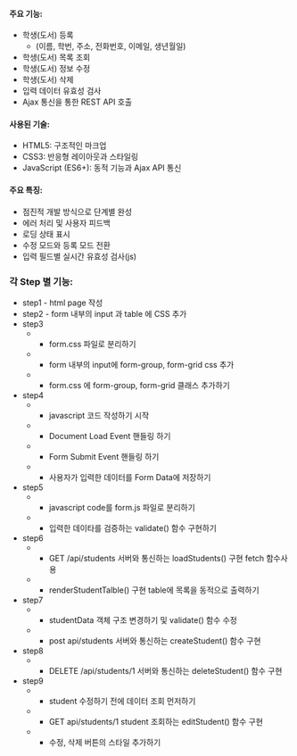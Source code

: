 #### 주요 기능:
* 학생(도서) 등록 
    - (이름, 학번, 주소, 전화번호, 이메일, 생년월일)
* 학생(도서) 목록 조회
* 학생(도서) 정보 수정
* 학생(도서) 삭제
* 입력 데이터 유효성 검사
* Ajax 통신을 통한 REST API 호출

#### 사용된 기술:
* HTML5: 구조적인 마크업
* CSS3: 반응형 레이아웃과 스타일링
* JavaScript (ES6+): 동적 기능과 Ajax API 통신

#### 주요 특징:
* 점진적 개발 방식으로 단계별 완성
* 에러 처리 및 사용자 피드백
* 로딩 상태 표시
* 수정 모드와 등록 모드 전환
* 입력 필드별 실시간 유효성 검사(js)

### 각 Step 별 기능:
* step1 - html page 작성
* step2 - form 내부의 input 과 table 에 CSS 추가
* step3 
    * - form.css 파일로 분리하기
    * - form 내부의 input에 form-group, form-grid css 추가
    * - form.css 에 form-group, form-grid 클래스 추가하기
* step4
    * - javascript 코드 작성하기 시작
    * - Document Load Event 핸들링 하기
    * - Form Submit Event 핸들링 하기    
    * - 사용자가 입력한 데이터를 Form Data에 저장하기
* step5
    * - javascript code를  form.js 파일로 분리하기
    * - 입력한 데이타를 검증하는 validate() 함수 구현하기
* step6
    * - GET /api/students 서버와 통신하는 loadStudents() 구현 fetch 함수사용
    * - renderStudentTalble() 구현 table에 목록을 동적으로 출력하기
* step7
    * - studentData 객체 구조 변경하기 및 validate() 함수 수정
    * - post api/students 서버와 통신하는 createStudent() 함수 구현
* step8
    * - DELETE /api/students/1 서버와 통신하는 deleteStudent() 함수 구현
* step9
    * - student 수정하기 전에 데이터 조회 먼저하기
    * - GET api/students/1 student 조회하는 editStudent() 함수 구현
    * - 수정, 삭제 버튼의 스타일 추가하기